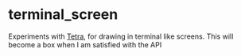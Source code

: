 # terminal_screen
Experiments with [Tetra](https://github.com/17cupsofcoffee/tetra), for drawing in terminal like screens.
This will become a box when I am satisfied with the API
